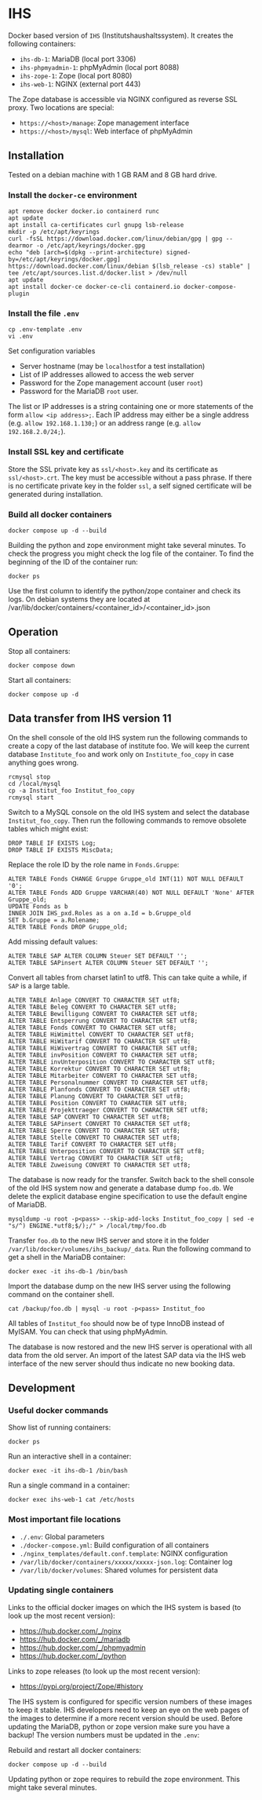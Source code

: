 # IHS

Docker based version of `IHS` (Institutshaushaltssystem). It creates the following containers:

- `ihs-db-1`: MariaDB (local port 3306)
- `ihs-phpmyadmin-1`: phpMyAdmin (local port 8088)
- `ihs-zope-1`: Zope (local port 8080)
- `ihs-web-1`: NGINX (external port 443)

The Zope database is accessible via NGINX configured as reverse SSL proxy. Two locations are special:

- `https://<host>/manage`: Zope management interface
- `https://<host>/mysql`: Web interface of phpMyAdmin

## Installation

Tested on a debian machine with 1&nbsp;GB RAM and 8&nbsp;GB hard drive.

### Install the `docker-ce` environment

```
apt remove docker docker.io containerd runc
apt update
apt install ca-certificates curl gnupg lsb-release
mkdir -p /etc/apt/keyrings
curl -fsSL https://download.docker.com/linux/debian/gpg | gpg --dearmor -o /etc/apt/keyrings/docker.gpg
echo "deb [arch=$(dpkg --print-architecture) signed-by=/etc/apt/keyrings/docker.gpg] https://download.docker.com/linux/debian $(lsb_release -cs) stable" | tee /etc/apt/sources.list.d/docker.list > /dev/null
apt update
apt install docker-ce docker-ce-cli containerd.io docker-compose-plugin
```

### Install the file `.env`

```
cp .env-template .env
vi .env
```

Set configuration variables

- Server hostname (may be `localhost`for a test installation)
- List of IP addresses allowed to access the web server
- Password for the Zope management account (user `root`)
- Password for the MariaDB `root` user.

The list or IP addresses is a string containing one or more statements of the form `allow <ip address>;`. Each IP address may either be a single address (e.g. `allow 192.168.1.130;`) or an address range (e.g. `allow 192.168.2.0/24;`).

### Install SSL key and certificate

Store the SSL private key as `ssl/<host>.key` and its certificate as `ssl/<host>.crt`. The key must be accessible without a pass phrase. If there is no certificate private key in the folder `ssl`, a self signed certificate will be generated during installation.

### Build all docker containers

```
docker compose up -d --build
```

Building the python and zope environment might take several minutes. To check the progress you might check the log file of the container. To find the beginning of the ID of the container run:

```
docker ps
```

Use the first column to identify the python/zope container and check its logs. On debian systems they are located at /var/lib/docker/containers/<container_id>/<container_id>.json

## Operation

Stop all containers:

```
docker compose down
```

Start all containers:

```
docker compose up -d
```

## Data transfer from IHS version 11

On the shell console of the old IHS system run the following commands to create a copy of the last database of institute foo. We will keep the current database `Institute_foo` and work only on `Institute_foo_copy` in case anything goes wrong.

```
rcmysql stop
cd /local/mysql
cp -a Institut_foo Institut_foo_copy
rcmysql start
```

Switch to a MySQL console on the old IHS system and select the database `Institut_foo_copy`. Then run the following commands to remove obsolete tables which might exist:

```
DROP TABLE IF EXISTS Log;
DROP TABLE IF EXISTS MiscData;
```

Replace the role ID by the role name in `Fonds.Gruppe`:

```
ALTER TABLE Fonds CHANGE Gruppe Gruppe_old INT(11) NOT NULL DEFAULT '0';
ALTER TABLE Fonds ADD Gruppe VARCHAR(40) NOT NULL DEFAULT 'None' AFTER Gruppe_old;
UPDATE Fonds as b
INNER JOIN IHS_pxd.Roles as a on a.Id = b.Gruppe_old
SET b.Gruppe = a.Rolename;
ALTER TABLE Fonds DROP Gruppe_old;
```

Add missing default values:

```
ALTER TABLE SAP ALTER COLUMN Steuer SET DEFAULT '';
ALTER TABLE SAPinsert ALTER COLUMN Steuer SET DEFAULT '';
```

Convert all tables from charset latin1 to utf8. This can take quite a while, if `SAP` is a large table.

```
ALTER TABLE Anlage CONVERT TO CHARACTER SET utf8;
ALTER TABLE Beleg CONVERT TO CHARACTER SET utf8;
ALTER TABLE Bewilligung CONVERT TO CHARACTER SET utf8;
ALTER TABLE Entsperrung CONVERT TO CHARACTER SET utf8;
ALTER TABLE Fonds CONVERT TO CHARACTER SET utf8;
ALTER TABLE HiWimittel CONVERT TO CHARACTER SET utf8;
ALTER TABLE HiWitarif CONVERT TO CHARACTER SET utf8;
ALTER TABLE HiWivertrag CONVERT TO CHARACTER SET utf8;
ALTER TABLE invPosition CONVERT TO CHARACTER SET utf8;
ALTER TABLE invUnterposition CONVERT TO CHARACTER SET utf8;
ALTER TABLE Korrektur CONVERT TO CHARACTER SET utf8;
ALTER TABLE Mitarbeiter CONVERT TO CHARACTER SET utf8;
ALTER TABLE Personalnummer CONVERT TO CHARACTER SET utf8;
ALTER TABLE Planfonds CONVERT TO CHARACTER SET utf8;
ALTER TABLE Planung CONVERT TO CHARACTER SET utf8;
ALTER TABLE Position CONVERT TO CHARACTER SET utf8;
ALTER TABLE Projekttraeger CONVERT TO CHARACTER SET utf8;
ALTER TABLE SAP CONVERT TO CHARACTER SET utf8;
ALTER TABLE SAPinsert CONVERT TO CHARACTER SET utf8;
ALTER TABLE Sperre CONVERT TO CHARACTER SET utf8;
ALTER TABLE Stelle CONVERT TO CHARACTER SET utf8;
ALTER TABLE Tarif CONVERT TO CHARACTER SET utf8;
ALTER TABLE Unterposition CONVERT TO CHARACTER SET utf8;
ALTER TABLE Vertrag CONVERT TO CHARACTER SET utf8;
ALTER TABLE Zuweisung CONVERT TO CHARACTER SET utf8;
```

The database is now ready for the transfer. Switch back to the shell console of the old IHS system now and generate a database dump `foo.db`. We delete the explicit database engine specification to use the default engine of MariaDB.

```
mysqldump -u root -p<pass> --skip-add-locks Institut_foo_copy | sed -e "s/^) ENGINE.*utf8;$/);/" > /local/tmp/foo.db
```

Transfer `foo.db` to the new IHS server and store it in the folder `/var/lib/docker/volumes/ihs_backup/_data`. Run the following command to get a shell in the MariaDB container:

```
docker exec -it ihs-db-1 /bin/bash
```

Import the database dump on the new IHS server using the following command on the container shell.

```
cat /backup/foo.db | mysql -u root -p<pass> Institut_foo
```

All tables of `Institut_foo` should now be of type InnoDB instead of MyISAM. You can check that using phpMyAdmin.

The database is now restored and the new IHS server is operational with all data from the old server. An import of the latest SAP data via the IHS web interface of the new server should thus indicate no new booking data.

## Development

### Useful docker commands

Show list of running containers:

```
docker ps
```

Run an interactive shell in a container:

```
docker exec -it ihs-db-1 /bin/bash
```

Run a single command in a container:

```
docker exec ihs-web-1 cat /etc/hosts
```

### Most important file locations

- `./.env`: Global parameters
- `./docker-compose.yml`: Build configuration of all containers
- `./nginx_templates/default.conf.template`: NGINX configuration
- `/var/lib/docker/containers/xxxxx/xxxxx-json.log`: Container log
- `/var/lib/docker/volumes`: Shared volumes for persistent data

### Updating single containers

Links to the official docker images on which the IHS system is based (to look up the most recent version):

- https://hub.docker.com/_/nginx
- https://hub.docker.com/_/mariadb
- https://hub.docker.com/_/phpmyadmin
- https://hub.docker.com/_/python

Links to zope releases (to look up the most recent version):

- https://pypi.org/project/Zope/#history

The IHS system is configured for specific version numbers of these images to keep it stable. IHS developers need to keep an eye on the web pages of the images to determine if a more recent version should be used. Before updating the MariaDB, python or zope version make sure you have a backup! The version numbers must be updated in the `.env`:

Rebuild and restart all docker containers:

```
docker compose up -d --build
```

Updating python or zope requires to rebuild the zope environment. This might take several minutes.
